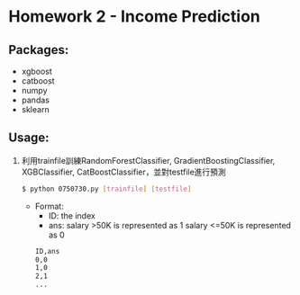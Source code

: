# Homework 2 - Income Prediction

## Packages:
- xgboost
- catboost
- numpy
- pandas
- sklearn

## Usage:
1. 利用trainfile訓練RandomForestClassifier, GradientBoostingClassifier, XGBClassifier, CatBoostClassifier，並對testfile進行預測
    ```bash
    $ python 0750730.py [trainfile] [testfile]
    ```
    - Format:
        - ID: the index 
        - ans: salary >50K is represented as 1 salary <=50K is represented as 0
        ```bash
        ID,ans
        0,0
        1,0
        2,1
        ...
        ```